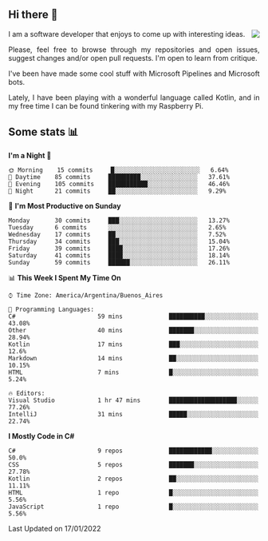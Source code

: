 ## Hi there :slightly_smiling_face:

<img src="https://github-readme-stats.vercel.app/api?username=victorgrycuk&show_icons=true&count_private=true&title_color=F7941E&icon_color=F7941E" align="right">

<p align="justify">
I am a software developer that enjoys to come up with interesting ideas.
<p/>

<p align= "justify">
Please, feel free to browse through my repositories and open issues, suggest changes and/or open pull requests. I'm open to learn from critique.
<p/>


<p align= "justify">
I've been have made some cool stuff with Microsoft Pipelines and Microsoft bots.
<p/>

<p align= "justify">
Lately, I have been playing with a wonderful language called Kotlin, and in my free time I can be found tinkering with my Raspberry Pi.
<p/>

## Some stats :bar_chart:
<!--START_SECTION:waka-->
**I'm a Night 🦉** 

```text
🌞 Morning    15 commits     █░░░░░░░░░░░░░░░░░░░░░░░░   6.64% 
🌆 Daytime    85 commits     █████████░░░░░░░░░░░░░░░░   37.61% 
🌃 Evening    105 commits    ███████████░░░░░░░░░░░░░░   46.46% 
🌙 Night      21 commits     ██░░░░░░░░░░░░░░░░░░░░░░░   9.29%

```
📅 **I'm Most Productive on Sunday** 

```text
Monday       30 commits     ███░░░░░░░░░░░░░░░░░░░░░░   13.27% 
Tuesday      6 commits      ░░░░░░░░░░░░░░░░░░░░░░░░░   2.65% 
Wednesday    17 commits     ██░░░░░░░░░░░░░░░░░░░░░░░   7.52% 
Thursday     34 commits     ███░░░░░░░░░░░░░░░░░░░░░░   15.04% 
Friday       39 commits     ████░░░░░░░░░░░░░░░░░░░░░   17.26% 
Saturday     41 commits     ████░░░░░░░░░░░░░░░░░░░░░   18.14% 
Sunday       59 commits     ██████░░░░░░░░░░░░░░░░░░░   26.11%

```


📊 **This Week I Spent My Time On** 

```text
⌚︎ Time Zone: America/Argentina/Buenos_Aires

💬 Programming Languages: 
C#                       59 mins             ██████████░░░░░░░░░░░░░░░   43.08% 
Other                    40 mins             ███████░░░░░░░░░░░░░░░░░░   28.94% 
Kotlin                   17 mins             ███░░░░░░░░░░░░░░░░░░░░░░   12.6% 
Markdown                 14 mins             ██░░░░░░░░░░░░░░░░░░░░░░░   10.15% 
HTML                     7 mins              █░░░░░░░░░░░░░░░░░░░░░░░░   5.24%

🔥 Editors: 
Visual Studio            1 hr 47 mins        ███████████████████░░░░░░   77.26% 
IntelliJ                 31 mins             █████░░░░░░░░░░░░░░░░░░░░   22.74%

```

**I Mostly Code in C#** 

```text
C#                       9 repos             ████████████░░░░░░░░░░░░░   50.0% 
CSS                      5 repos             ███████░░░░░░░░░░░░░░░░░░   27.78% 
Kotlin                   2 repos             ██░░░░░░░░░░░░░░░░░░░░░░░   11.11% 
HTML                     1 repo              █░░░░░░░░░░░░░░░░░░░░░░░░   5.56% 
JavaScript               1 repo              █░░░░░░░░░░░░░░░░░░░░░░░░   5.56%

```



 Last Updated on 17/01/2022
<!--END_SECTION:waka-->
